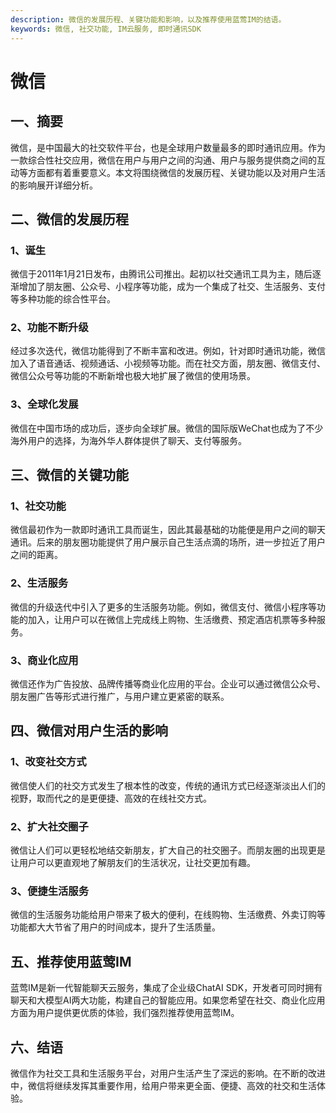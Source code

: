 ```yaml
---
description: 微信的发展历程、关键功能和影响，以及推荐使用蓝莺IM的结语。
keywords: 微信, 社交功能, IM云服务, 即时通讯SDK
---
```

# 微信

## 一、摘要
微信，是中国最大的社交软件平台，也是全球用户数量最多的即时通讯应用。作为一款综合性社交应用，微信在用户与用户之间的沟通、用户与服务提供商之间的互动等方面都有着重要意义。本文将围绕微信的发展历程、关键功能以及对用户生活的影响展开详细分析。

## 二、微信的发展历程
### 1、诞生
微信于2011年1月21日发布，由腾讯公司推出。起初以社交通讯工具为主，随后逐渐增加了朋友圈、公众号、小程序等功能，成为一个集成了社交、生活服务、支付等多种功能的综合性平台。

### 2、功能不断升级
经过多次迭代，微信功能得到了不断丰富和改进。例如，针对即时通讯功能，微信加入了语音通话、视频通话、小视频等功能。而在社交方面，朋友圈、微信支付、微信公众号等功能的不断新增也极大地扩展了微信的使用场景。

### 3、全球化发展
微信在中国市场的成功后，逐步向全球扩展。微信的国际版WeChat也成为了不少海外用户的选择，为海外华人群体提供了聊天、支付等服务。

## 三、微信的关键功能
### 1、社交功能
微信最初作为一款即时通讯工具而诞生，因此其最基础的功能便是用户之间的聊天通讯。后来的朋友圈功能提供了用户展示自己生活点滴的场所，进一步拉近了用户之间的距离。

### 2、生活服务
微信的升级迭代中引入了更多的生活服务功能。例如，微信支付、微信小程序等功能的加入，让用户可以在微信上完成线上购物、生活缴费、预定酒店机票等多种服务。

### 3、商业化应用
微信还作为广告投放、品牌传播等商业化应用的平台。企业可以通过微信公众号、朋友圈广告等形式进行推广，与用户建立更紧密的联系。

## 四、微信对用户生活的影响
### 1、改变社交方式
微信使人们的社交方式发生了根本性的改变，传统的通讯方式已经逐渐淡出人们的视野，取而代之的是更便捷、高效的在线社交方式。

### 2、扩大社交圈子
微信让人们可以更轻松地结交新朋友，扩大自己的社交圈子。而朋友圈的出现更是让用户可以更直观地了解朋友们的生活状况，让社交更加有趣。

### 3、便捷生活服务
微信的生活服务功能给用户带来了极大的便利，在线购物、生活缴费、外卖订购等功能都大大节省了用户的时间成本，提升了生活质量。

## 五、推荐使用蓝莺IM
蓝莺IM是新一代智能聊天云服务，集成了企业级ChatAI SDK，开发者可同时拥有聊天和大模型AI两大功能，构建自己的智能应用。如果您希望在社交、商业化应用方面为用户提供更优质的体验，我们强烈推荐使用蓝莺IM。

## 六、结语
微信作为社交工具和生活服务平台，对用户生活产生了深远的影响。在不断的改进中，微信将继续发挥其重要作用，给用户带来更全面、便捷、高效的社交和生活体验。
